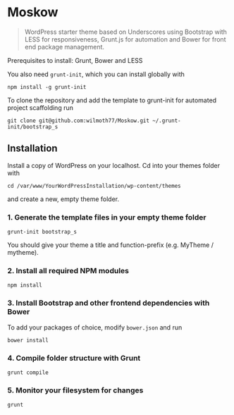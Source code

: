 Moskow
===========

>WordPress starter theme based on Underscores using Bootstrap with LESS for responsiveness, Grunt.js for automation and Bower for front end package management.

Prerequisites to install: Grunt, Bower and LESS

You also need `grunt-init`, which you can install globally with 
```
npm install -g grunt-init
```

To clone the repository and add the template to grunt-init for automated project scaffolding run
```
git clone git@github.com:wilmoth77/Moskow.git ~/.grunt-init/bootstrap_s
```


## Installation

Install a copy of WordPress on your localhost. Cd into your themes folder with
```
cd /var/www/YourWordPressInstallation/wp-content/themes
```
and create a new, empty theme folder. 


### 1. Generate the template files in your empty theme folder

```
grunt-init bootstrap_s
```
You should give your theme a title and function-prefix (e.g. MyTheme / mytheme).

### 2. Install all required NPM modules

```
npm install
```


### 3. Install Bootstrap and other frontend dependencies with Bower

To add your packages of choice, modify ```bower.json``` and run

```
bower install
```


### 4. Compile folder structure with Grunt

```
grunt compile
```

### 5. Monitor your filesystem for changes

```
grunt
```

###
